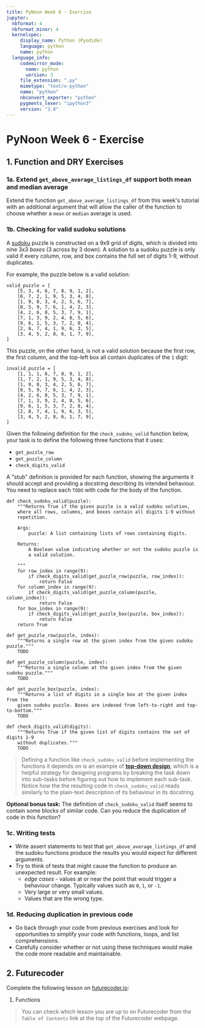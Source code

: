 ```yaml
---
title: PyNoon Week 6 - Exercise
jupyter:
  nbformat: 4
  nbformat_minor: 4
  kernelspec:
     display_name: Python (Pyodide)
     language: python
     name: python
  language_info:
     codemirror_mode:
       name: python
       version: 3
     file_extension: ".py"
     mimetype: "text/x-python"
     name: "python"
     nbconvert_exporter: "python"
     pygments_lexer: "ipython3"
     version: "3.8"
---
```


# PyNoon Week 6 - Exercise

## 1. Function and DRY Exercises

### 1a. Extend `get_above_average_listings_df` support both mean and median average

Extend the function `get_above_average_listings_df` from this week's
tutorial with an additional argument that will allow the caller of the
function to choose whether a `mean` or `median` average is used.

### 1b. Checking for valid sudoku solutions

A [sudoku](https://en.wikipedia.org/wiki/Sudoku) puzzle is constructed
on a 9x9 grid of digits, which is divided into nine 3x3 *boxes* (3
across by 3 down). A solution to a sudoku puzzle is only valid if
every column, row, and box contains the full set of digits 1-9,
without duplicates.

For example, the puzzle below is a valid solution:

```code
valid_puzzle = [
    [5, 3, 4, 6, 7, 8, 9, 1, 2],
    [6, 7, 2, 1, 9, 5, 3, 4, 8],
    [1, 9, 8, 3, 4, 2, 5, 6, 7],
    [8, 5, 9, 7, 6, 1, 4, 2, 3],
    [4, 2, 6, 8, 5, 3, 7, 9, 1],
    [7, 1, 3, 9, 2, 4, 8, 5, 6],
    [9, 6, 1, 5, 3, 7, 2, 8, 4],
    [2, 8, 7, 4, 1, 9, 6, 3, 5],
    [3, 4, 5, 2, 8, 6, 1, 7, 9],
]
```

This puzzle, on the other hand, is not a valid solution because the
first row, the first column, and the top-left box all contain
duplicates of the `1` digit:

```code
invalid_puzzle = [
    [1, 1, 1, 6, 7, 8, 9, 1, 2],
    [1, 7, 2, 1, 9, 5, 3, 4, 8],
    [1, 9, 8, 3, 4, 2, 5, 6, 7],
    [8, 5, 9, 7, 6, 1, 4, 2, 3],
    [4, 2, 6, 8, 5, 3, 7, 9, 1],
    [7, 1, 3, 9, 2, 4, 8, 5, 6],
    [9, 6, 1, 5, 3, 7, 2, 8, 4],
    [2, 8, 7, 4, 1, 9, 6, 3, 5],
    [3, 4, 5, 2, 8, 6, 1, 7, 9],
]
```

Given the following definition for the `check_sudoku_valid` function
below, your task is to define the following three functions that it
uses:

* `get_puzzle_row`
* `get_puzzle_column`
* `check_digits_valid`

A "stub" definition is provided for each function, showing the
arguments it should accept and providing a docstring describing its
intended behaviour. You need to replace each `TODO` with code for the
body of the function.

```code
def check_sudoku_valid(puzzle):
    """Returns True if the given puzzle is a valid sudoku solution,
    where all rows, columns, and boxes contain all digits 1-9 without
    repetition.

    Args:
        puzzle: A list containing lists of rows containing digits.

    Returns:
        A Boolean value indicating whether or not the sudoku puzzle is
        a valid solution.

    """
    for row_index in range(9):
        if check_digits_valid(get_puzzle_row(puzzle, row_index)):
            return False
    for column_index in range(9):
        if check_digits_valid(get_puzzle_column(puzzle, column_index)):
            return False
    for box_index in range(9):
        if check_digits_valid(get_puzzle_box(puzzle, box_index)):
            return False
    return True

def get_puzzle_row(puzzle, index):
    """Returns a single row at the given index from the given sudoku puzzle."""
    TODO

def get_puzzle_column(puzzle, index):
    """Returns a single column at the given index from the given sudoku puzzle."""
    TODO

def get_puzzle_box(puzzle, index):
    """Returns a list of digits in a single box at the given index from the
    given sudoku puzzle. Boxes are indexed from left-to-right and top-to-bottom."""
    TODO

def check_digits_valid(digits):
    """Returns True if the given list of digits contains the set of digits 1-9
    without duplicates."""
    TODO

```

<!--
```
def get_puzzle_row(puzzle, index):
    """Returns a single row at the given index from the given sudoku puzzle."""
    return puzzle[index]

def get_puzzle_column(puzzle, index):
    """Returns a single column at the given index from the given sudoku puzzle."""
    return [row[index] for row in puzzle]

def get_puzzle_box(puzzle, index):
    """Returns a list of digits in a single box at the given index from the
    given sudoku puzzle. Boxes are indexed from left-to-right and top-to-bottom."""
    row_start_index = (index % 3) * 3
    col_start_index = (index // 3) * 3
    return [
        puzzle[row_start_index + row_index][col_start_index + col_index]
        for col_index in range(3)
        for row_index in range(3)
    ]

def check_digits_valid(digits):
    """Returns True if the given list of digits contains the set of digits 1-9
    without duplicates."""
    return sorted(digits) == list(range(1, 10))
```
-->

> Defining a function like `check_sudoku_valid` before implementing
> the functions it depends on is an example of [**top-down
> design**](https://en.wikipedia.org/wiki/Bottom%E2%80%93up_and_top%E2%80%93down_design),
> which is a helpful strategy for designing programs by breaking the
> task down into sub-tasks before figuring out how to implement each
> sub-task. Notice how the the resulting code in `check_sudoku_valid`
> reads similarly to the plain-text description of its behaviour in
> its docstring.

**Optional bonus task:** The definition of `check_sudoku_valid` itself
seems to contain some blocks of similar code. Can you reduce the
duplication of code in this function?

### 1c. Writing tests

* Write assert statements to test that `get_above_average_listings_df`
  and the sudoku functions produce the results you would expect for
  different arguments.
* Try to think of tests that might cause the function
  to produce an unexpected result. For example:
  * *edge cases* - values at or near the point that would trigger a
    behaviour change. Typically values such as `0`, `1`, or `-1`.
  * Very large or very small values.
  * Values that are the wrong type.

### 1d. Reducing duplication in previous code

* Go back through your code from previous exercises and look for
  opportunities to simplify your code with functions, loops, and list
  comprehensions.
* Carefully consider whether or not using these techniques would make
  the code more readable and maintainable.

## 2. Futurecoder

Complete the following lesson on
[futurecoder.io](https://futurecoder.io):

1. Functions

> You can check which lesson you are up to on Futurecoder from the
> `Table of Contents` link at the top of the Futurecoder webpage.
